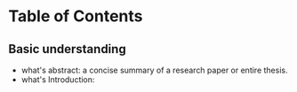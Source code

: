 # Table of Contents 


## Basic understanding
- what's abstract: a concise summary of a research paper or entire thesis. 
- what's Introduction: 

